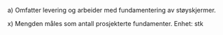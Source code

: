 a) Omfatter levering og arbeider med fundamentering av støyskjermer.

x) Mengden måles som antall prosjekterte fundamenter. Enhet: stk

